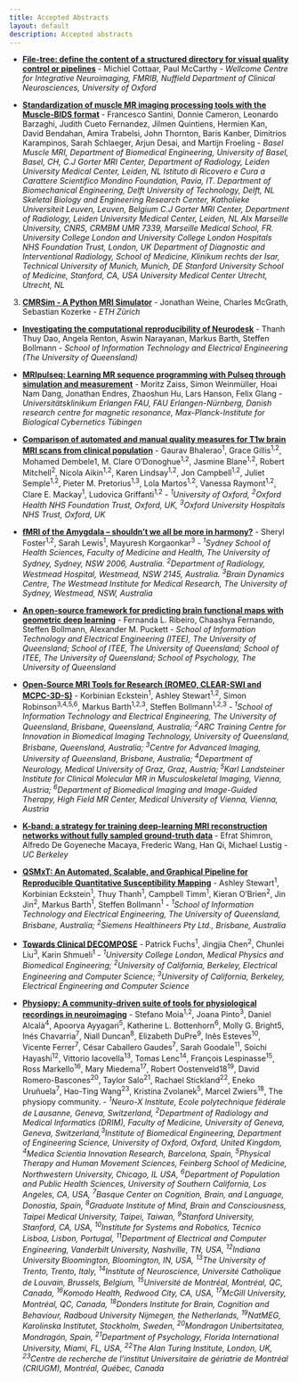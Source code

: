 ```yaml
--- 
title: Accepted Abstracts
layout: default
description: Accepted abstracts
--- 
```


<!-- # MRI Together Job board -->


* [**File-tree: define the content of a structured directory for visual quality control or pipelines**](https://youtu.be/z-llsNo18js) - Michiel Cottaar, Paul McCarthy - _Wellcome Centre for Integrative Neuroimaging, FMRIB, Nuffield Department of Clinical Neurosciences, University of Oxford_

* [**Standardization of muscle MR imaging processing tools with the Muscle-BIDS format**](https://youtu.be/bynZgEU7LQg) - Francesco Santini, Donnie Cameron, Leonardo Barzaghi, Judith Cueto Fernandez, Jilmen Quintiens, Hermien Kan, David Bendahan, Amira Trabelsi, John Thornton, Baris Kanber, Dimitrios Karampinos, Sarah Schlaeger, Arjun Desai, and Martijn Froeling - _Basel Muscle MRI, Department of Biomedical Engineering, University of Basel, Basel, CH, C.J Gorter MRI Center, Department of Radiology, Leiden University Medical Center, Leiden, NL Istituto di Ricovero e Cura a Carattere Scientifico Mondino Foundation, Pavia, IT. Department of Biomechanical Engineering, Delft University of Technology, Delft, NL Skeletal Biology and Engineering Research Center, Katholieke Universiteit Leuven, Leuven, Belgium C.J Gorter MRI Center, Department of Radiology, Leiden University Medical Center, Leiden, NL AIx Marseille University, CNRS, CRMBM UMR 7339, Marseille Medical School, FR. University College London and University College London Hospitals NHS Foundation Trust, London, UK Department of Diagnostic and Interventional Radiology, School of Medicine, Klinikum rechts der Isar, Technical University of Munich, Munich, DE Stanford University School of Medicine, Stanford, CA, USA University Medical Center Utrecht, Utrecht, NL_
3. [**CMRSim - A Python MRI Simulator**](https://youtu.be/gnHUyHgve-0) - Jonathan Weine, Charles McGrath, Sebastian Kozerke - _ETH Zürich_

* [**Investigating the computational reproducibility of Neurodesk**](https://youtu.be/OeesdtpdTto) - Thanh Thuy Dao, Angela Renton, Aswin Narayanan, Markus Barth, Steffen Bollmann - _School of Information Technology and Electrical Engineering (The University of Queensland)_

* [**MRIpulseq: Learning MR sequence programming with Pulseq through simulation and measurement**](https://youtu.be/Gxso5ZCyZC8) - Moritz Zaiss, Simon Weinmüller, Hoai Nam Dang, Jonathan Endres, Zhaoshun Hu, Lars Hanson, Felix Glang - _Universitätsklinikum Erlangen FAU, FAU Erlangen-Nürnberg, Danish research centre for magnetic resonance, Max-Planck-Institute for Biological Cybernetics Tübingen_

* [**Comparison of automated and manual quality measures for T1w brain MRI scans from clinical population**](/job_board_files/phd_SPINgroup_2023.pdf) - Gaurav Bhalerao<sup>1</sup>, Grace Gillis<sup>1,2</sup>, Mohamed Dembele1, M. Clare O’Donoghue<sup>1,2</sup>, Jasmine Blane<sup>1,2</sup>, Robert Mitchell<sup>2</sup>, Nicola Aikin<sup>1,2</sup>, Karen Lindsay<sup>1,2</sup>, Jon Campbell<sup>1,2</sup>, Juliet Semple<sup>1,2</sup>, Pieter M. Pretorius<sup>1,3</sup>, Lola Martos<sup>1,2</sup>, Vanessa Raymont<sup>1,2</sup>, Clare E. Mackay<sup>1</sup>, Ludovica Griffanti<sup>1,2</sup> - _<sup>1</sup>University of Oxford, <sup>2</sup>Oxford Health NHS Foundation Trust, Oxford, UK, <sup>3</sup>Oxford University Hospitals NHS Trust, Oxford, UK_

* [**fMRI of the Amygdala – shouldn’t we all be more in harmony?**](https://youtu.be/c1Lzqg4gjak) - Sheryl Foster<sup>1,2</sup>, Sarah Lewis<sup>1</sup>, Mayuresh Korgaonkar<sup>3</sup> - _<sup>1</sup>Sydney School of Health Sciences, Faculty of Medicine and Health, The University of Sydney, Sydney, NSW 2006, Australia. <sup>2</sup>Department of Radiology, Westmead Hospital, Westmead, NSW 2145, Australia. <sup>3</sup>Brain Dynamics Centre, The Westmead Institute for Medical Research, The University of Sydney, Westmead, NSW, Australia_

* [**An open-source framework for predicting brain functional maps with geometric deep learning**](https://youtu.be/IbP3TspxMFY) - Fernanda L. Ribeiro, Chaashya Fernando, Steffen Bollmann, Alexander M. Puckett - _School of Information Technology and Electrical Engineering (ITEE), The University of Queensland; School of ITEE, The University of Queensland; School of ITEE, The University of Queensland; School of Psychology, The University of Queensland_

* [**Open-Source MRI Tools for Research (ROMEO, CLEAR-SWI and MCPC-3D-S)**](https://youtu.be/EDvlk8r_Ags) - Korbinian Eckstein<sup>1</sup>, Ashley Stewart<sup>1,2</sup>, Simon Robinson<sup>3,4,5,6</sup>, Markus Barth<sup>1,2,3</sup>, Steffen Bollmann<sup>1,2,3</sup> - _<sup>1</sup>School of Information Technology and Electrical Engineering, The University of Queensland, Brisbane, Queensland, Australia; <sup>2</sup>ARC Training Centre for Innovation in Biomedical Imaging Technology, University of Queensland, Brisbane, Queensland, Australia; <sup>3</sup>Centre for Advanced Imaging, University of Queensland, Brisbane, Australia; <sup>4</sup>Department of Neurology, Medical University of Graz, Graz, Austria; <sup>5</sup>Karl Landsteiner Institute for Clinical Molecular MR in Musculoskeletal Imaging, Vienna, Austria; <sup>6</sup>Department of Biomedical Imaging and Image-Guided Therapy, High Field MR Center, Medical University of Vienna, Vienna, Austria_

* [**K-band: a strategy for training deep-learning MRI reconstruction networks without fully sampled ground-truth data**](https://youtu.be/E-ZrSSKmFss) - Efrat Shimron, Alfredo De Goyeneche Macaya, Frederic Wang, Han Qi, Michael Lustig - _UC Berkeley_

* [**QSMxT: An Automated, Scalable, and Graphical Pipeline for Reproducible Quantitative Susceptibility Mapping**](https://youtu.be/Jy4M1XtrJj4) - Ashley Stewart<sup>1</sup>, Korbinian Eckstein<sup>1</sup>, Thuy Thanh<sup>1</sup>, Campbell Timm<sup>1</sup>, Kieran O’Brien<sup>2</sup>, Jin Jin<sup>2</sup>, Markus Barth<sup>1</sup>, Steffen Bollmann<sup>1</sup> - _<sup>1</sup>School of Information Technology and Electrical Engineering, The University of Queensland, Brisbane, Australia; <sup>2</sup>Siemens Healthineers Pty Ltd., Brisbane, Australia_

* [**Towards Clinical DECOMPOSE**](https://youtu.be/cI76iM6o5y8) - Patrick Fuchs<sup>1</sup>, Jingjia Chen<sup>2</sup>, Chunlei Liu<sup>3</sup>, Karin Shmueli<sup>1</sup> - _<sup>1</sup>University College London, Medical Physics and Biomedical Engineering; <sup>2</sup>University of California, Berkeley, Electrical Engineering and Computer Science; <sup>3</sup>University of California, Berkeley, Electrical Engineering and Computer Science_

* [**Physiopy: A community-driven suite of tools for physiological recordings in neuroimaging**](https://youtu.be/GBg9BaDxYRw) - Stefano Moia<sup>1,2</sup>, Joana Pinto<sup>3</sup>, Daniel Alcalà<sup>4</sup>, Apoorva Ayyagari<sup>5</sup>, Katherine L. Bottenhorn<sup>6</sup>, Molly G. Bright5, Inés Chavarria<sup>7</sup>, Niall Duncan<sup>8</sup>, Elizabeth DuPre<sup>9</sup>, Inês Esteves<sup>10</sup>, Vicente Ferrer<sup>7</sup>, César Caballero Gaudes<sup>7</sup>, Sarah Goodale<sup>11</sup>, Soichi Hayashi<sup>12</sup>, Vittorio Iacovella<sup>13</sup>, Tomas Lenc<sup>14</sup>, François Lespinasse<sup>15</sup>, Ross Markello<sup>16</sup>, Mary Miedema<sup>17</sup>, Robert Oostenveld18<sup>19</sup>, David Romero-Bascones<sup>20</sup>, Taylor Salo<sup>21</sup>, Rachael Stickland<sup>22</sup>, Eneko Uruñuela<sup>7</sup>, Hao-Ting Wang<sup>23</sup>, Kristina Zvolanek<sup>5</sup>, Marcel Zwiers<sup>18</sup>, The physiopy community. - _<sup>1</sup>Neuro-X Institute, Ecole polytechnique fédérale de Lausanne, Geneva, Switzerland, <sup>2</sup>Department of Radiology and Medical Informatics (DRIM), Faculty of Medicine, University of Geneva, Geneva, Switzerland,<sup>3</sup>Institute of Biomedical Engineering, Department of Engineering Science, University of Oxford, Oxford, United Kingdom, <sup>4</sup>Medica Scientia Innovation Research, Barcelona, Spain, <sup>5</sup>Physical Therapy and Human Movement Sciences, Feinberg School of Medicine, Northwestern University, Chicago, IL USA, <sup>6</sup>Department of Population and Public Health Sciences, University of Southern California, Los Angeles, CA, USA, <sup>7</sup>Basque Center on Cognition, Brain, and Language, Donostia, Spain, <sup>8</sup>Graduate Institute of Mind, Brain and Consciousness, Taipei Medical University, Taipei,
Taiwan, <sup>9</sup>Stanford University, Stanford, CA, USA, <sup>10</sup>Institute for Systems and Robotics, Técnico Lisboa, Lisbon, Portugal, <sup>11</sup>Department of Electrical and Computer Engineering, Vanderbilt University, Nashville, TN, USA, <sup>12</sup>Indiana University Bloomington, Bloomington, IN, USA, <sup>13</sup>The University of Trento, Trento, Italy, <sup>14</sup>Institute of Neuroscience, Université Catholique de Louvain, Brussels, Belgium, <sup>15</sup>Université de Montréal, Montréal, QC, Canada, <sup>16</sup>Komodo Health, Redwood City, CA, USA, <sup>17</sup>McGill University, Montréal, QC, Canada, <sup>18</sup>Donders Institute for Brain, Cognition and Behaviour, Radboud University Nijmegen, the Netherlands, <sup>19</sup>NatMEG, Karolinska Institutet, Stockholm, Sweden, <sup>20</sup>Mondragon Unibertsitatea, Mondragón, Spain, <sup>21</sup>Department of Psychology, Florida International University, Miami, FL, USA, <sup>22</sup>The Alan Turing Institute, London, UK, <sup>23</sup>Centre de recherche de l’institut Universitaire de gériatrie de Montréal (CRIUGM), Montréal, Québec, Canada_